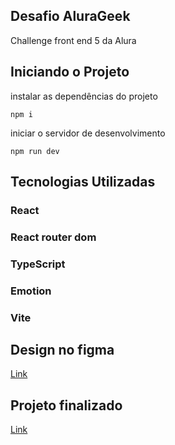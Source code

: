 ## Desafio AluraGeek

Challenge front end 5 da Alura
## Iniciando o Projeto

instalar as dependências do projeto
```
npm i
```
iniciar o servidor de desenvolvimento
```
npm run dev
```

## Tecnologias Utilizadas
<h3>React</h3>
<h3>React router dom</h3>
<h3>TypeScript</h3>
<h3>Emotion</h3>
<h3>Vite</h3>

## Design no figma

[Link](https://www.figma.com/file/fR9qvy3gU53s2q5efeMpy9/AluraGeek---Challenge?type=design&node-id=55-1104&mode=design&t=UJQr331PJZnpEka8-0)

## Projeto finalizado

[Link](https://challengefrontend5-alura-geek-no8g.vercel.app/)
